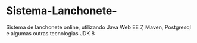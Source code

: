 # Sistema-Lanchonete-
Sistema de lanchonete online, utilizando Java Web EE 7, Maven, Postgresql e algumas outras tecnologias
JDK 8